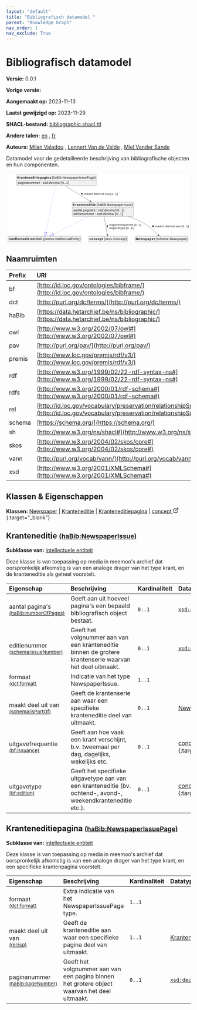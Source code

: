 ```yaml
---
layout: "default"
title: "Bibliografisch datamodel "
parent: "Knowledge Graph"
nav_order: 1
nav_exclude: True
---
```

<svg xmlns="http://www.w3.org/2000/svg" style="display: none;"><symbol id="svg-external-link" width="24" height="24" viewBox="0 0 24 24" fill="none" stroke="currentColor" stroke-width="2" stroke-linecap="round" stroke-linejoin="round" class="feather feather-external-link"><title id="svg-external-link-title">(external link)</title><path d="M18 13v6a2 2 0 0 1-2 2H5a2 2 0 0 1-2-2V8a2 2 0 0 1 2-2h6"></path><polyline points="15 3 21 3 21 9"></polyline><line x1="10" y1="14" x2="21" y2="3"></line> </symbol></svg>

Bibliografisch datamodel 
====================

**Versie:** 0.0.1

**Vorige versie:** 

**Aangemaakt op:** 2023-11-13

**Laatst gewijzigd op:** 2023-11-29

**SHACL-bestand:** [bibliographic.shacl.ttl](bibliographic.shacl.ttl)

**Andere talen:**
[en](../en)
, [fr](../fr)

**Auteurs:**
[Milan Valadou](mailto:milan.valadou@meemoo.be)
, [Lennert Van de Velde](mailto:lennert.vandevelde@meemoo.be)
, [Miel Vander Sande](mailto:miel.vandersande@meemoo.be)


Datamodel voor de gedetailleerde beschrijving van bibliografische objecten en hun componenten.

<div class="wrap">
  <div class="zoom">
  <svg xmlns="http://www.w3.org/2000/svg" xmlns:xlink="http://www.w3.org/1999/xlink" contentStyleType="text/css" preserveAspectRatio="none" version="1.1" viewBox="0 0 860 326" zoomAndPan="magnify"><defs/><g><a href="#schema%3ANewspaper" target="_top" title="#schema%3ANewspaper" xlink:actuate="onRequest" xlink:href="#schema%3ANewspaper" xlink:show="new" xlink:title="#schema%3ANewspaper" xlink:type="simple"><g id="elem_schema_Newspaper"><rect codeLine="15" fill="#F1F1F1" height="26.2969" id="schema_Newspaper" rx="3.5" ry="3.5" style="stroke:#181818;stroke-width:0.5;" width="248" x="601" y="294"/><text fill="#000000" font-family="sans-serif" font-size="14" font-weight="bold" lengthAdjust="spacing" textLength="90" x="604" y="311.9951">Newspaper</text><text fill="#000000" font-family="sans-serif" font-size="14" lengthAdjust="spacing" textLength="4" x="694" y="311.9951"> </text><text fill="#000000" font-family="sans-serif" font-size="14" lengthAdjust="spacing" textLength="148" x="698" y="311.9951">(schema:Newspaper)</text></g></a><a href="#haBib%3ANewspaperIssue" target="_top" title="#haBib%3ANewspaperIssue" xlink:actuate="onRequest" xlink:href="#haBib%3ANewspaperIssue" xlink:show="new" xlink:title="#haBib%3ANewspaperIssue" xlink:type="simple"><g id="elem_haBib_NewspaperIssue"><rect codeLine="16" fill="#F1F1F1" height="66.8906" id="haBib_NewspaperIssue" rx="3.5" ry="3.5" style="stroke:#181818;stroke-width:0.5;" width="286" x="307" y="135"/><text fill="#000000" font-family="sans-serif" font-size="14" font-weight="bold" lengthAdjust="spacing" textLength="107" x="310" y="152.9951">Kranteneditie</text><text fill="#000000" font-family="sans-serif" font-size="14" lengthAdjust="spacing" textLength="4" x="417" y="152.9951"> </text><text fill="#000000" font-family="sans-serif" font-size="14" lengthAdjust="spacing" textLength="169" x="421" y="152.9951">(haBib:NewspaperIssue)</text><line style="stroke:#181818;stroke-width:0.5;" x1="308" x2="592" y1="161.2969" y2="161.2969"/><text fill="#000000" font-family="sans-serif" font-size="14" lengthAdjust="spacing" textLength="41" x="313" y="178.292">aantal</text><text fill="#000000" font-family="sans-serif" font-size="14" lengthAdjust="spacing" textLength="4" x="354" y="178.292"> </text><text fill="#000000" font-family="sans-serif" font-size="14" lengthAdjust="spacing" textLength="57" x="358" y="178.292">pagina's</text><text fill="#000000" font-family="sans-serif" font-size="14" lengthAdjust="spacing" textLength="4" x="415" y="178.292"> </text><text fill="#000000" font-family="sans-serif" font-size="14" lengthAdjust="spacing" textLength="5" x="419" y="178.292">:</text><text fill="#000000" font-family="sans-serif" font-size="14" lengthAdjust="spacing" textLength="4" x="424" y="178.292"> </text><text fill="#000000" font-family="sans-serif" font-size="14" font-style="italic" lengthAdjust="spacing" textLength="82" x="428" y="178.292">xsd:decimal</text><text fill="#000000" font-family="sans-serif" font-size="14" lengthAdjust="spacing" textLength="4" x="510" y="178.292"> </text><text fill="#000000" font-family="sans-serif" font-size="14" lengthAdjust="spacing" textLength="36" x="514" y="178.292">[0..1]</text><text fill="#000000" font-family="sans-serif" font-size="14" lengthAdjust="spacing" textLength="96" x="313" y="194.5889">editienummer</text><text fill="#000000" font-family="sans-serif" font-size="14" lengthAdjust="spacing" textLength="4" x="409" y="194.5889"> </text><text fill="#000000" font-family="sans-serif" font-size="14" lengthAdjust="spacing" textLength="5" x="413" y="194.5889">:</text><text fill="#000000" font-family="sans-serif" font-size="14" lengthAdjust="spacing" textLength="4" x="418" y="194.5889"> </text><text fill="#000000" font-family="sans-serif" font-size="14" font-style="italic" lengthAdjust="spacing" textLength="82" x="422" y="194.5889">xsd:decimal</text><text fill="#000000" font-family="sans-serif" font-size="14" lengthAdjust="spacing" textLength="4" x="504" y="194.5889"> </text><text fill="#000000" font-family="sans-serif" font-size="14" lengthAdjust="spacing" textLength="36" x="508" y="194.5889">[0..1]</text></g></a><a href="#premis%3AIntellectualEntity" target="_top" title="#premis%3AIntellectualEntity" xlink:actuate="onRequest" xlink:href="#premis%3AIntellectualEntity" xlink:show="new" xlink:title="#premis%3AIntellectualEntity" xlink:type="simple"><g id="elem_premis_IntellectualEntity"><rect codeLine="19" fill="#F1F1F1" height="26.2969" id="premis_IntellectualEntity" rx="3.5" ry="3.5" style="stroke:#181818;stroke-width:0.5;" width="342" x="7" y="294"/><text fill="#000000" font-family="sans-serif" font-size="14" font-weight="bold" lengthAdjust="spacing" textLength="97" x="10" y="311.9951">intellectuele</text><text fill="#000000" font-family="sans-serif" font-size="14" font-weight="bold" lengthAdjust="spacing" textLength="5" x="107" y="311.9951"> </text><text fill="#000000" font-family="sans-serif" font-size="14" font-weight="bold" lengthAdjust="spacing" textLength="56" x="112" y="311.9951">entiteit</text><text fill="#000000" font-family="sans-serif" font-size="14" lengthAdjust="spacing" textLength="4" x="168" y="311.9951"> </text><text fill="#000000" font-family="sans-serif" font-size="14" lengthAdjust="spacing" textLength="174" x="172" y="311.9951">(premis:IntellectualEntity)</text></g></a><a href="#haBib%3ANewspaperIssuePage" target="_top" title="#haBib%3ANewspaperIssuePage" xlink:actuate="onRequest" xlink:href="#haBib%3ANewspaperIssuePage" xlink:show="new" xlink:title="#haBib%3ANewspaperIssuePage" xlink:type="simple"><g id="elem_haBib_NewspaperIssuePage"><rect codeLine="18" fill="#F1F1F1" height="50.5938" id="haBib_NewspaperIssuePage" rx="3.5" ry="3.5" style="stroke:#181818;stroke-width:0.5;" width="373" x="46.5" y="7"/><text fill="#000000" font-family="sans-serif" font-size="14" font-weight="bold" lengthAdjust="spacing" textLength="159" x="49.5" y="24.9951">Kranteneditiepagina</text><text fill="#000000" font-family="sans-serif" font-size="14" lengthAdjust="spacing" textLength="4" x="208.5" y="24.9951"> </text><text fill="#000000" font-family="sans-serif" font-size="14" lengthAdjust="spacing" textLength="204" x="212.5" y="24.9951">(haBib:NewspaperIssuePage)</text><line style="stroke:#181818;stroke-width:0.5;" x1="47.5" x2="418.5" y1="33.2969" y2="33.2969"/><text fill="#000000" font-family="sans-serif" font-size="14" lengthAdjust="spacing" textLength="104" x="52.5" y="50.292">paginanummer</text><text fill="#000000" font-family="sans-serif" font-size="14" lengthAdjust="spacing" textLength="4" x="156.5" y="50.292"> </text><text fill="#000000" font-family="sans-serif" font-size="14" lengthAdjust="spacing" textLength="5" x="160.5" y="50.292">:</text><text fill="#000000" font-family="sans-serif" font-size="14" lengthAdjust="spacing" textLength="4" x="165.5" y="50.292"> </text><text fill="#000000" font-family="sans-serif" font-size="14" font-style="italic" lengthAdjust="spacing" textLength="82" x="169.5" y="50.292">xsd:decimal</text><text fill="#000000" font-family="sans-serif" font-size="14" lengthAdjust="spacing" textLength="4" x="251.5" y="50.292"> </text><text fill="#000000" font-family="sans-serif" font-size="14" lengthAdjust="spacing" textLength="36" x="255.5" y="50.292">[0..1]</text></g></a><a href="../../terms/nl#skos%3AConcept" target="_top" title="../../terms/nl#skos%3AConcept" xlink:actuate="onRequest" xlink:href="../../terms/nl#skos%3AConcept" xlink:show="new" xlink:title="../../terms/nl#skos%3AConcept" xlink:type="simple"><g id="elem_skos_Concept"><rect codeLine="20" fill="#F1F1F1" height="26.2969" id="skos_Concept" rx="3.5" ry="3.5" style="stroke:#181818;stroke-width:0.5;" width="181" x="384.5" y="294"/><text fill="#000000" font-family="sans-serif" font-size="14" font-weight="bold" lengthAdjust="spacing" textLength="64" x="387.5" y="311.9951">concept</text><text fill="#000000" font-family="sans-serif" font-size="14" lengthAdjust="spacing" textLength="4" x="451.5" y="311.9951"> </text><text fill="#000000" font-family="sans-serif" font-size="14" lengthAdjust="spacing" textLength="107" x="455.5" y="311.9951">(skos:Concept)</text></g></a><g id="link_haBib_NewspaperIssue_premis_IntellectualEntity"><path codeLine="24" d="M385.19,202.02 C326.43,231.51 259.0478,265.3265 218.3178,285.7665 " fill="none" id="haBib_NewspaperIssue-to-premis_IntellectualEntity" style="stroke:#0000FF;stroke-width:1.0;stroke-dasharray:1.0,3.0;"/><polygon fill="none" points="202.23,293.84,221.009,291.1291,215.6266,280.4039,202.23,293.84" style="stroke:#0000FF;stroke-width:1.0;"/></g><g id="link_haBib_NewspaperIssue_schema_Newspaper"><path codeLine="28" d="M571.99,202.03 C594.95,210.3 618.25,220.26 639,232 C669.17,249.07 694.3776,273.2999 709.7576,289.4899 " fill="none" id="haBib_NewspaperIssue-to-schema_Newspaper" style="stroke:#454645;stroke-width:1.0;"/><polygon fill="#454645" points="713.89,293.84,710.5914,284.56,710.4463,290.2149,704.7913,290.0699,713.89,293.84" style="stroke:#454645;stroke-width:1.0;"/><polygon fill="#000000" points="690.2212,250.7462,684.1601,243.4172,681.0098,248.3796,690.2212,250.7462" style="stroke:#000000;stroke-width:1.0;"/><text fill="#000000" font-family="sans-serif" font-size="13" lengthAdjust="spacing" textLength="41" x="695" y="252.5669">maakt</text><text fill="#000000" font-family="sans-serif" font-size="13" lengthAdjust="spacing" textLength="4" x="736" y="252.5669"> </text><text fill="#000000" font-family="sans-serif" font-size="13" lengthAdjust="spacing" textLength="27" x="740" y="252.5669">deel</text><text fill="#000000" font-family="sans-serif" font-size="13" lengthAdjust="spacing" textLength="4" x="767" y="252.5669"> </text><text fill="#000000" font-family="sans-serif" font-size="13" lengthAdjust="spacing" textLength="16" x="771" y="252.5669">uit</text><text fill="#000000" font-family="sans-serif" font-size="13" lengthAdjust="spacing" textLength="4" x="787" y="252.5669"> </text><text fill="#000000" font-family="sans-serif" font-size="13" lengthAdjust="spacing" textLength="23" x="791" y="252.5669">van</text><text fill="#000000" font-family="sans-serif" font-size="13" lengthAdjust="spacing" textLength="4" x="814" y="252.5669"> </text><text fill="#000000" font-family="sans-serif" font-size="13" lengthAdjust="spacing" textLength="34" x="818" y="252.5669">[0..1]</text></g><g id="link_haBib_NewspaperIssue_skos_Concept"><path codeLine="29" d="M455.99,202.2 C461.39,231.69 467.957,267.5885 471.697,287.9685 " fill="none" id="haBib_NewspaperIssue-to-skos_Concept" style="stroke:#454645;stroke-width:1.0;"/><polygon fill="#454645" points="472.78,293.87,475.0898,284.2958,471.8775,288.9521,467.2212,285.7398,472.78,293.87" style="stroke:#454645;stroke-width:1.0;"/><polygon fill="#000000" points="471.9007,253.051,473.1622,243.6245,467.3805,244.6833,471.9007,253.051" style="stroke:#000000;stroke-width:1.0;"/><text fill="#000000" font-family="sans-serif" font-size="13" lengthAdjust="spacing" textLength="112" x="480" y="245.0669">uitgavefrequentie</text><text fill="#000000" font-family="sans-serif" font-size="13" lengthAdjust="spacing" textLength="4" x="592" y="245.0669"> </text><text fill="#000000" font-family="sans-serif" font-size="13" lengthAdjust="spacing" textLength="34" x="596" y="245.0669">[0..1]</text><text fill="#000000" font-family="sans-serif" font-size="13" lengthAdjust="spacing" textLength="75" x="480" y="260.1997">uitgavetype</text><text fill="#000000" font-family="sans-serif" font-size="13" lengthAdjust="spacing" textLength="4" x="555" y="260.1997"> </text><text fill="#000000" font-family="sans-serif" font-size="13" lengthAdjust="spacing" textLength="34" x="559" y="260.1997">[0..1]</text></g><g id="link_haBib_NewspaperIssuePage_premis_IntellectualEntity"><path codeLine="32" d="M228.02,58.16 C216.6,114.76 192.3995,234.6454 184.0095,276.2354 " fill="none" id="haBib_NewspaperIssuePage-to-premis_IntellectualEntity" style="stroke:#0000FF;stroke-width:1.0;stroke-dasharray:1.0,3.0;"/><polygon fill="none" points="180.45,293.88,189.891,277.4219,178.1279,275.049,180.45,293.88" style="stroke:#0000FF;stroke-width:1.0;"/></g><g id="link_haBib_NewspaperIssuePage_haBib_NewspaperIssue"><path codeLine="35" d="M272.8,58.08 C307.79,79.69 353.8743,108.1485 392.2543,131.8385 " fill="none" id="haBib_NewspaperIssuePage-to-haBib_NewspaperIssue" style="stroke:#454645;stroke-width:1.0;"/><polygon fill="#454645" points="397.36,134.99,391.8024,126.859,393.1053,132.3638,387.6005,133.6666,397.36,134.99" style="stroke:#454645;stroke-width:1.0;"/><polygon fill="#000000" points="358.2543,99.1933,352.1022,91.9406,349.0141,96.9418,358.2543,99.1933" style="stroke:#000000;stroke-width:1.0;"/><text fill="#000000" font-family="sans-serif" font-size="13" lengthAdjust="spacing" textLength="41" x="363" y="101.0669">maakt</text><text fill="#000000" font-family="sans-serif" font-size="13" lengthAdjust="spacing" textLength="4" x="404" y="101.0669"> </text><text fill="#000000" font-family="sans-serif" font-size="13" lengthAdjust="spacing" textLength="27" x="408" y="101.0669">deel</text><text fill="#000000" font-family="sans-serif" font-size="13" lengthAdjust="spacing" textLength="4" x="435" y="101.0669"> </text><text fill="#000000" font-family="sans-serif" font-size="13" lengthAdjust="spacing" textLength="16" x="439" y="101.0669">uit</text><text fill="#000000" font-family="sans-serif" font-size="13" lengthAdjust="spacing" textLength="4" x="455" y="101.0669"> </text><text fill="#000000" font-family="sans-serif" font-size="13" lengthAdjust="spacing" textLength="23" x="459" y="101.0669">van</text><text fill="#000000" font-family="sans-serif" font-size="13" lengthAdjust="spacing" textLength="4" x="482" y="101.0669"> </text><text fill="#000000" font-family="sans-serif" font-size="13" lengthAdjust="spacing" textLength="34" x="486" y="101.0669">[1..1]</text></g></g></svg>
  </div>
</div>

## Naamruimten

| Prefix | URI      |
| :----- | :------- |
| bf     | [http://id.loc.gov/ontologies/bibframe/](http://id.loc.gov/ontologies/bibframe/) |
| dct     | [http://purl.org/dc/terms/](http://purl.org/dc/terms/) |
| haBib     | [https://data.hetarchief.be/ns/bibliographic/](https://data.hetarchief.be/ns/bibliographic/) |
| owl     | [http://www.w3.org/2002/07/owl#](http://www.w3.org/2002/07/owl#) |
| pav     | [http://purl.org/pav/](http://purl.org/pav/) |
| premis     | [http://www.loc.gov/premis/rdf/v3/](http://www.loc.gov/premis/rdf/v3/) |
| rdf     | [http://www.w3.org/1999/02/22-rdf-syntax-ns#](http://www.w3.org/1999/02/22-rdf-syntax-ns#) |
| rdfs     | [http://www.w3.org/2000/01/rdf-schema#](http://www.w3.org/2000/01/rdf-schema#) |
| rel     | [http://id.loc.gov/vocabulary/preservation/relationshipSubType/](http://id.loc.gov/vocabulary/preservation/relationshipSubType/) |
| schema     | [https://schema.org/](https://schema.org/) |
| sh     | [http://www.w3.org/ns/shacl#](http://www.w3.org/ns/shacl#) |
| skos     | [http://www.w3.org/2004/02/skos/core#](http://www.w3.org/2004/02/skos/core#) |
| vann     | [http://purl.org/vocab/vann/](http://purl.org/vocab/vann/) |
| xsd     | [http://www.w3.org/2001/XMLSchema#](http://www.w3.org/2001/XMLSchema#) |

## Klassen & Eigenschappen

**Klassen:** 
 [Newspaper](#schema%3ANewspaper) |  [Kranteneditie](#haBib%3ANewspaperIssue) |  [Kranteneditiepagina](#haBib%3ANewspaperIssuePage) |  [concept <svg class="svg-external-link" viewBox="0 0 24 24" aria-labelledby="svg-external-link-title"><use xlink:href="#svg-external-link"></use></svg>](../../terms/nl#skos%3AConcept){:target="_blank"}
## <a id="haBib%3ANewspaperIssue"></a>Kranteneditie <small>[(haBib:NewspaperIssue)](https://data.hetarchief.be/ns/bibliographic/NewspaperIssue)</small>


**Subklasse van:** 
[intellectuele entiteit](#premis%3AIntellectualEntity)

Deze klasse is van toepassing op media in meemoo's archief dat oorspronkelijk afkomstig is van een analoge drager van het type krant, en de kranteneditie als geheel voorstelt.

| Eigenschap | Beschrijving | Kardinaliteit | Datatype |
| :------ | :---------- | :---------- | :------- |
| <a id='haBib%3AnumberOfPages'></a>aantal pagina's <br> <small>[(haBib:numberOfPages)](https://data.hetarchief.be/ns/bibliographic/numberOfPages)</small> | Geeft aan uit hoeveel pagina's een bepaald bibliografisch object bestaat. | `0..1` | [`xsd:decimal`](http://www.w3.org/2001/XMLSchema#decimal)  |
| <a id='schema%3AissueNumber'></a>editienummer <br> <small>[(schema:issueNumber)](https://schema.org/issueNumber)</small> | Geeft het volgnummer aan van een kranteneditie binnen de grotere krantenserie waarvan het deel uitmaakt. | `0..1` | [`xsd:decimal`](http://www.w3.org/2001/XMLSchema#decimal)  |
| <a id='dct%3Aformat'></a>formaat <br> <small>[(dct:format)](http://purl.org/dc/terms/format)</small> | Indicatie van het type NewspaperIssue. | `1..1` |   |
| <a id='schema%3AisPartOf'></a>maakt deel uit van <br> <small>[(schema:isPartOf)](https://schema.org/isPartOf)</small> | Geeft de krantenserie aan waar een specifieke kranteneditie deel van uitmaakt. | `0..1` | [Newspaper](#schema%3ANewspaper)  |
| <a id='bf%3Aissuance'></a>uitgavefrequentie <br> <small>[(bf:issuance)](http://id.loc.gov/ontologies/bibframe/issuance)</small> | Geeft aan hoe vaak een krant verschijnt, b.v. tweemaal per dag, dagelijks, wekelijks etc. | `0..1` | [concept <svg class="svg-external-link" viewBox="0 0 24 24" aria-labelledby="svg-external-link-title"><use xlink:href="#svg-external-link"></use></svg>](../../terms/nl#skos%3AConcept){:target="_blank"}  |
| <a id='bf%3Aedition'></a>uitgavetype <br> <small>[(bf:edition)](http://id.loc.gov/ontologies/bibframe/edition)</small> | Geeft het specifieke uitgavetype aan van een kranteneditie (bv. ochtend-, avond-, weekendkranteneditie etc.). | `0..1` | [concept <svg class="svg-external-link" viewBox="0 0 24 24" aria-labelledby="svg-external-link-title"><use xlink:href="#svg-external-link"></use></svg>](../../terms/nl#skos%3AConcept){:target="_blank"}  |



## <a id="haBib%3ANewspaperIssuePage"></a>Kranteneditiepagina <small>[(haBib:NewspaperIssuePage)](https://data.hetarchief.be/ns/bibliographic/NewspaperIssuePage)</small>


**Subklasse van:** 
[intellectuele entiteit](#premis%3AIntellectualEntity)

Deze klasse is van toepassing op media in meemoo's archief dat oorspronkelijk afkomstig is van een analoge drager van het type krant, en een specifieke krantenpagina voorstelt.

| Eigenschap | Beschrijving | Kardinaliteit | Datatype |
| :------ | :---------- | :---------- | :------- |
| <a id='dct%3Aformat'></a>formaat <br> <small>[(dct:format)](http://purl.org/dc/terms/format)</small> | Extra indicatie van het NewspaperIssuePage type. | `1..1` |   |
| <a id='rel%3Aisp'></a>maakt deel uit van <br> <small>[(rel:isp)](http://id.loc.gov/vocabulary/preservation/relationshipSubType/isp)</small> | Geeft de kranteneditie aan waar een specifieke pagina deel van uitmaakt. | `1..1` | [Kranteneditie](#haBib%3ANewspaperIssue)  |
| <a id='haBib%3ApageNumber'></a>paginanummer <br> <small>[(haBib:pageNumber)](https://data.hetarchief.be/ns/bibliographic/pageNumber)</small> | Geeft het volgnummer aan van een pagina binnen het grotere object waarvan het deel uitmaakt. | `0..1` | [`xsd:decimal`](http://www.w3.org/2001/XMLSchema#decimal)  |



[^1]: Unieke taallabels vereist
<style>
.zoom > svg {
    width: 100%;
    height: auto;
    background-color: #fff;
}

.zoom > svg text{
   -webkit-user-select: none;
   -moz-user-select: none;
   -ms-user-select: none;
   user-select: none;
}

.wrap {
  overflow: hidden;
  border: 1px solid #E6E6E6;
}

.zoom {
  position: relative;
}

.zoom:hover {
  transform: scale(2.0); cursor: grab;
}
.svg-external-link {
  width: 16px;
  height: 16px;
}
</style>
<script>
var svg = document.querySelector('svg[zoomAndPan="magnify"]');
var zoomDiv = document.querySelector('.zoom');
zoomDiv.addEventListener('mouseleave', onMouseOutZoomDiv);
if (window.PointerEvent) {
  svg.addEventListener('pointerdown', onPointerDown);
  svg.addEventListener('pointerup', onPointerUp);
  svg.addEventListener('pointerleave', onPointerUp); 
  svg.addEventListener('pointermove', onPointerMove); 
} else {

  svg.addEventListener('mousedown', onPointerDown); 
  svg.addEventListener('mouseup', onPointerUp); 
  svg.addEventListener('mouseleave', onPointerUp); 
  svg.addEventListener('mousemove', onPointerMove); 

  svg.addEventListener('touchstart', onPointerDown);
  svg.addEventListener('touchend', onPointerUp);
  svg.addEventListener('touchmove', onPointerMove); 
}

function getPointFromEvent (event) {
  var point = {x:0, y:0};
  if (event.targetTouches) {
    point.x = event.targetTouches[0].clientX;
    point.y = event.targetTouches[0].clientY;
  } else {
    point.x = event.clientX;
    point.y = event.clientY;
  }
  
  return point;
}

var isPointerDown = false;

var pointerOrigin = {
  x: 0,
  y: 0
};

function onPointerDown(event) {
  isPointerDown = true; 
  
  var pointerPosition = getPointFromEvent(event);
  pointerOrigin.x = pointerPosition.x;
  pointerOrigin.y = pointerPosition.y;
}

var originalViewBoxString = svg.getAttribute('viewBox');
var originalViewBoxList= svg.viewBox.baseVal;

var originalViewBox = {
    x: originalViewBoxList.x,
    y: originalViewBoxList.y,
    width: originalViewBoxList.width,
    height: originalViewBoxList.height
};

var viewBox = structuredClone(originalViewBox);
console.log(viewBox);
var newViewBox = {
  x: 0,
  y: 0
};

var ratio = viewBox.width / svg.getBoundingClientRect().width;
window.addEventListener('resize', function() {
  ratio = viewBox.width / svg.getBoundingClientRect().width;
});

function onPointerMove (event) {
  if (!isPointerDown) {
    return;
  }
  event.preventDefault();

  var pointerPosition = getPointFromEvent(event);

  newViewBox.x = viewBox.x - ((pointerPosition.x - pointerOrigin.x) * ratio);
  newViewBox.y = viewBox.y - ((pointerPosition.y - pointerOrigin.y) * ratio);

  var viewBoxString = `${newViewBox.x} ${newViewBox.y} ${viewBox.width} ${viewBox.height}`;
  svg.setAttribute('viewBox', viewBoxString);
}

function onPointerUp() {
  isPointerDown = false;

  viewBox.x = newViewBox.x;
  viewBox.y = newViewBox.y;
}
function onMouseOutZoomDiv(event) {

  var viewBoxString = structuredClone(originalViewBoxString);
  viewBox.x = 0;
  viewBox.y = 0;
  svg.setAttribute('viewBox', originalViewBoxString);
}

</script>
